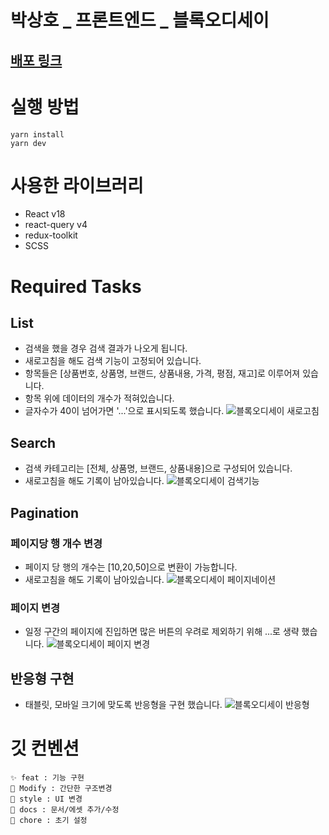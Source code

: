 # 박상호 _ 프론트엔드 _ 블록오디세이

## [배포 링크](https://block-odyssey-fe.vercel.app)

# 실행 방법

```
yarn install
yarn dev
```

# 사용한 라이브러리

-   React v18
-   react-query v4
-   redux-toolkit
-   SCSS

# Required Tasks

## List

-   검색을 했을 경우 검색 결과가 나오게 됩니다.
-   새로고침을 해도 검색 기능이 고정되어 있습니다.
-   항목들은 [상품번호, 상품명, 브랜드, 상품내용, 가격, 평점, 재고]로 이루어져 있습니다.
-   항목 위에 데이터의 개수가 적혀있습니다.
-   글자수가 40이 넘어가면 '...'으로 표시되도록 했습니다.
    ![블록오디세이 새로고침](https://user-images.githubusercontent.com/97100045/216228034-4c8ee948-a872-4a58-93cc-59f0825f64a4.gif)

## Search

-   검색 카테고리는 [전체, 상품명, 브랜드, 상품내용]으로 구성되어 있습니다.
-   새로고침을 해도 기록이 남아있습니다.
    ![블록오디세이 검색기능](https://user-images.githubusercontent.com/97100045/216228996-bd4e94a6-71e1-4e46-999e-453865dcb9c9.gif)

## Pagination

### 페이지당 행 개수 변경

-   페이지 당 행의 개수는 [10,20,50]으로 변환이 가능합니다.
-   새로고침을 해도 기록이 남아있습니다.
    ![블록오디세이 페이지네이션](https://user-images.githubusercontent.com/97100045/216229779-f9d1c450-af08-434e-be89-6d3fd4cf5c60.gif)

### 페이지 변경

-   일정 구간의 페이지에 진입하면 많은 버튼의 우려로 제외하기 위해 ...로 생략 했습니다.
    ![블록오디세이 페이지 변경](https://user-images.githubusercontent.com/97100045/216230868-8782f633-41cf-45ba-8bea-1960f70b40d2.gif)

## 반응형 구현
- 태블릿, 모바일 크기에 맞도록 반응형을 구현 했습니다.
![블록오디세이 반응형](https://user-images.githubusercontent.com/97100045/216231932-7c0e46c6-6adf-433d-8dae-104be585e2b3.gif)

# 깃 컨벤션

```
✨ feat : 기능 구현
🎨 Modify : 간단한 구조변경
💄 style : UI 변경
📝 docs : 문서/에셋 추가/수정
🎉 chore : 초기 설정
```



